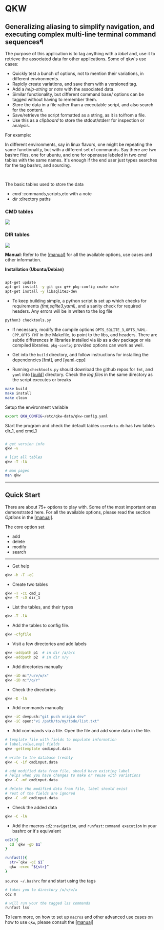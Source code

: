 # QKW 
## Generalizing aliasing to simplify navigation, and executing complex multi-line terminal command sequences¶

The purpose of this application is to tag anything with a _label_ and, use it to retrieve the associated data for other applications. Some of qkw's use cases:

* Quickly test a bunch of options, not to mention their variations, in different environments. 
* Rapidly create variations, and save them with a versioned tag. 
* Add a _help-string_ or _note_ with the associated data.
* Similar functionality, but different command base/ options can be tagged without having to remember them. 
* Store the data in a file rather than a executable script, and also search for the content. 
* Save/retrieve the script formatted as a string, as it is to/from a file. 
* Use this as a _clipboard_ to store the stdout/stderr for inspection or analysis. 

For example:

In different environments, say in linux flavors, one might be repeating the same functionality, but with a different set of commands. Say there are two bashrc files, one for ubuntu, and one for opensuse labeled in two _cmd_ tables with the same names. It's enough if the end user just types searches for the tag bashrc, and sourcing.


<br>


The basic tables used to store the data

*  _cmd_ :commands,scripts,etc with a note
*  _dir_ :directory paths


### CMD tables
![](https://github.com/ravijanjam/qkw/blob/master/docs/cmd_table.png)

### DIR tables
![](https://github.com/ravijanjam/qkw/blob/master/docs/dir_table.png)

**Manual**: Refer to the [[manual]](https://github.com/ravijanjam/qkw/blob/master/docs/qkw-manual.pdf) for all the available options, use cases and other information.  

**Installation (Ubuntu/Debian)**

```bash

apt-get update
apt-get install -y git gcc g++ pkg-config cmake make
apt-get install -y libsqlite3-dev
```

* To keep building simple, a python script is set up which checks for requirements _(fmt,sqlite3,yaml)_, and a sanity check for required headers. Any errors will be in writen to the log file
```bash
python3 checktools.py
```
* If necessary, modify the compile options `OPTS_SQLITE_3,OPTS_YAML-CPP,OPTS_FMT` in the Makefile, to point to the libs, and headers. There are subtle differences in libraries installed via _lib_ as a dev package or via compiled libraries. `pkg-config` provided options can work as well. 

* Get into the `build` directory, and follow instructions for installing the dependencies [[fmt]](https://github.com/fmtlib/fmt), and [[yaml-cpp]](https://github.com/jbeder/yaml-cpp)

* Running `checktools.py` should download the github repos for `fmt`, and `yaml` into [[build]](github.com/ravijanjam/qkw/build) directory. Check the _log files_ in the same directory as the script executes or breaks


```bash
make build
make install
make clean
```

Setup the environment variable
```bash
export QKW_CONFIG=/etc/qkw-data/qkw-config.yaml
```

Start the program and check the default tables `userdata.db` has two tables dir\_1, and cmd\_1

```bash

# get version info
qkw -v

# list all tables
qkw -T -lA 

# man pages
man qkw
```

<hr>

## Quick Start

There are about 75+ options to play with. Some of the most important ones demonstrated here. For all the available options, please read the section _Options_ in the [[manual]](https://github.com/ravijanjam/qkw/blob/master/docs/qkw-manual.pdf). 

The core option set 
* add
* delete
* modify
* search

<hr>

* Get help
```bash
qkw -h -T -cC
```

* Create two tables
```bash
qkw -T -cC cmd_1
qkw -T -cD dir_1
```

* List the tables, and their types
```bash
qkw -T -lA
```

* Add the tables to config file. 
```bash
qkw -cfgfile
```

* Visit a few directories and add labels
```bash
qkw -addpath p1  # in dir /a/b/c
qkw -addpath p2  # in dir x/y
```

* Add directories manually
```bash
qkw -iD m:"/u/v/w/x"
qkw -iD n:"/q/r"
```

* Check the directories
```bash
qkw -D -lA
```

* Add commands manually
```bash
qkw -iC devpush:"git push origin dev"
qkw -iC open:"vi /path/to/my/todo/list.txt"
```

* Add commands via a file. Open the file and add some data in the file. 
```bash
# template file with fields to populate information
# label,value,expl fields
qkw -gettemplate cmdinput.data 

# write to the database freshly
qkw -C -if cmdinput.data

# add modified data from file, should have existing label
# helps when you have changes to make or reuse with variations
qkw -C -mf cmdinput.data

# delete the modified data from file, label should exist
# rest of the fields are ignored
qkw -C -df cmdinput.data
```

* Check the added data
```bash
qkw -C -lA
```

* Add the macros `cd2:navigation`, and `runfast:command execution` in your bashrc or it's equivalent

```bash
cd2(){
  cd `qkw -gD $1`
}
```

```bash
runfast(){
  str=`qkw -gC $1`
  qkw -exec “${str}”
}
```

`source ~/.bashrc` for and start using the tags

```bash
# takes you to directory /u/v/w/x
cd2 m 
```

```bash
# will run your the tagged lss commands
runfast lss 
```

To learn more, on how to set up `macros` and other advanced use cases on how to use `qkw`, please consult the [[manual]](https://github.com/ravijanjam/qkw/blob/master/docs/qkw-manual.pdf)

